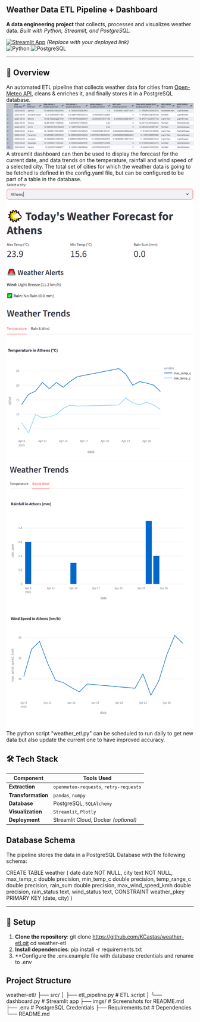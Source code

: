 ## Weather Data ETL Pipeline + Dashboard

**A data engineering project** that collects, processes and visualizes weather data.
*Built with Python, Streamlit, and PostgreSQL.*

[![Streamlit App](https://static.streamlit.io/badges/streamlit_badge_black_white.svg)](https://your-streamlit-app-url.streamlit.app/) *(Replace with your deployed link)*  
![Python](https://img.shields.io/badge/Python-3.9%2B-blue)
![PostgreSQL](https://img.shields.io/badge/PostgreSQL-15%2B-orange)

---

## 📌 Overview
An automated ETL pipeline that collects weather data for cities from [Open-Meteo API](https://open-meteo.com/), cleans & enriches it, and finally stores it in a PostgreSQL database. 
![Weather Data](imgs/datatable.png)
A streamlit dashboard can then be used to display the forecast for the current date, and data trends on the temperature, rainfall and wind speed of a selected city. The total set of cities for which the weather data is going to be fetched is defined in the config.yaml file, but can be configured to be part of a table in the database.
![Dashboard View](imgs/dashboard1.png)
![Dashboard View](imgs/dashboard2.png)
The python script "weather_etl.py" can be scheduled to run daily to get new data but also update the current one to have improved accuracy. 

## 🛠️ Tech Stack
| Component       | Tools Used |
|----------------|------------|
| **Extraction** | `openmeteo-requests`, `retry-requests` |
| **Transformation** | `pandas`, `numpy` |
| **Database**   | PostgreSQL, `SQLAlchemy` |
| **Visualization** | `Streamlit`, `Plotly` |
| **Deployment** | Streamlit Cloud, Docker *(optional)* |


## Database Schema
The pipeline stores the data in a PostgreSQL Database with the following schema: 

CREATE TABLE weather (
   date date NOT NULL,
   city text NOT NULL,
   max_temp_c double precision,
   min_temp_c double precision,
   temp_range_c double precision,
   rain_sum double precision,
   max_wind_speed_kmh double precision,
   rain_status text,
   wind_status text,
   CONSTRAINT weather_pkey PRIMARY KEY (date, city)
)


---

## 🔧 Setup
1. **Clone the repository**:
   git clone https://github.com/KCastas/weather-etl.git
   cd weather-etl
2. **Install dependencies**:
   pip install -r requirements.txt
3. **Configure the .env.example file with database credentials and rename to .env


## Project Structure

weather-etl/
├── src/
│   ├── etl_pipeline.py      # ETL script
│   └── dashboard.py         # Streamlit app
├── imgs/                    # Screenshots for README.md
├── .env                     # PostgreSQL Credentials
├── Requirements.txt         # Dependencies
└── README.md     